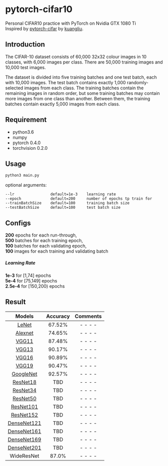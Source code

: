# pytorch-cifar10
Personal CIFAR10 practice with PyTorch on Nvidia GTX 1080 Ti <br>
Inspired by [pytorch-cifar](https://github.com/kuangliu/pytorch-cifar) by [kuangliu](https://github.com/kuangliu). 

## Introduction
The CIFAR-10 dataset consists of 60,000 32x32 colour images in 10 classes, with 6,000 images per class. 
There are 50,000 training images and 10,000 test images. 

The dataset is divided into five training batches and one test batch, each with 10,000 images. 
The test batch contains exactly 1,000 randomly-selected images from each class. 
The training batches contain the remaining images in random order, but some training batches may contain more images from one class than another. 
Between them, the training batches contain exactly 5,000 images from each class. 

## Requirement
- python3.6
- numpy
- pytorch 0.4.0
- torchvision 0.2.0

## Usage
```bash
python3 main.py
```
optional arguments:

    --lr                default=1e-3    learning rate
    --epoch             default=200     number of epochs tp train for
    --trainBatchSize    default=100     training batch size
    --testBatchSize     default=100     test batch size
## Configs
__200__ epochs for each run-through, <br>
__500__ batches for each training epoch, <br>
__100__ batches for each validating epoch, <br>
__100__ images for each training and validating batch

##### Learning Rate
__1e-3__ for [1,74] epochs <br>
__5e-4__ for [75,149] epochs <br>
__2.5e-4__ for [150,200) epochs <br>

## Result
Models | Accuracy | Comments
:---:|:---:|:---:
[LeNet](https://github.com/IvoryCandy/pytorch-cifar10/blob/master/models/LeNet.py) | 67.52% | - - - -
[Alexnet](https://github.com/IvoryCandy/pytorch-cifar10/blob/master/models/AlexNet.py) | 74.65% | - - - - 
[VGG11](https://github.com/IvoryCandy/pytorch-cifar10/blob/master/models/VGG.py) | 87.48% | - - - -
[VGG13](https://github.com/IvoryCandy/pytorch-cifar10/blob/master/models/VGG.py)  | 90.17% | - - - -
[VGG16](https://github.com/IvoryCandy/pytorch-cifar10/blob/master/models/VGG.py) | 90.89% | - - - -
[VGG19](https://github.com/IvoryCandy/pytorch-cifar10/blob/master/models/VGG.py) | 90.47% | - - - -
[GoogleNet](https://github.com/IvoryCandy/pytorch-cifar10/blob/master/models/GoogleNet.py) | 92.57% | - - - -
[ResNet18](https://github.com/IvoryCandy/pytorch-cifar10/blob/master/models/ResNet.py) | TBD | - - - -
[ResNet34](https://github.com/IvoryCandy/pytorch-cifar10/blob/master/models/ResNet.py) | TBD | - - - -
[ResNet50](https://github.com/IvoryCandy/pytorch-cifar10/blob/master/models/ResNet.py) | TBD | - - - -
[ResNet101](https://github.com/IvoryCandy/pytorch-cifar10/blob/master/models/ResNet.py) | TBD | - - - -
[ResNet152](https://github.com/IvoryCandy/pytorch-cifar10/blob/master/models/ResNet.py) | TBD | - - - -
[DenseNet121](https://github.com/IvoryCandy/pytorch-cifar10/blob/master/models/DenseNet.py) | TBD | - - - -
[DenseNet161](https://github.com/IvoryCandy/pytorch-cifar10/blob/master/models/DenseNet.py) | TBD | - - - -
[DenseNet169](https://github.com/IvoryCandy/pytorch-cifar10/blob/master/models/DenseNet.py) | TBD | - - - -
[DenseNet201](https://github.com/IvoryCandy/pytorch-cifar10/blob/master/models/DenseNet.py) | TBD | - - - -
WideResNet | 87.0% | - - - -
